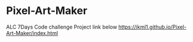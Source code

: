 # Pixel-Art-Maker
ALC 7Days Code challenge 
Project link below
https://ikml1.github.io/Pixel-Art-Maker/index.html
